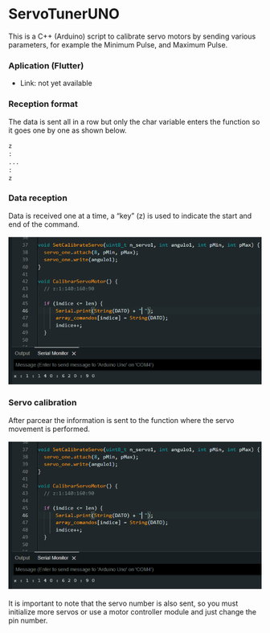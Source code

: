 # ServoTunerUNO
This is a C++ (Arduino) script to calibrate servo motors by sending various parameters, for example the Minimum Pulse, and Maximum Pulse.

### Aplication (Flutter)
- Link: not yet available

### Reception format
The data is sent all in a row but only the char variable enters the function so it goes one by one as shown below.
```
z
:
...
:
z
```

### Data reception
Data is received one at a time, a “key” (z) is used to indicate the start and end of the command.
<br><br>
<img src="https://github.com/JsonSecurity/Images/blob/main/all/Servo%20Tuner%20Arduino.png" width="700" >

### Servo calibration
After parcear the information is sent to the function where the servo movement is performed.<br><br>
<img src="https://github.com/JsonSecurity/Images/blob/main/all/Servo%20Tuner%20Arduino.png" width="700" >
<br><br>
It is important to note that the servo number is also sent, so you must initialize more servos or use a motor controller module and just change the pin number.
